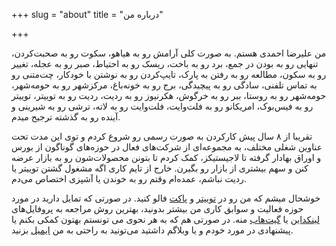 +++
slug = "about"
title = "درباره من"

+++

من علیرضا احمدی هستم. به صورت کلی آرامش رو به هیاهو، سکوت رو به صحبت‌کردن، تنهایی رو به بودن در جمع، برد رو به باخت، ریسک رو به احتیاط، صبر رو به عجله، تغییر رو به سکون، مطالعه رو به رفتن به پارک، تایپ‌کردن رو به نوشتن‌ با‌ خودکار، چت‌متنی رو به تماس تلفنی، سادگی رو به پیچیدگی، برج رو به خونه‌باغ، مرکز‌شهر رو به حومه‌شهر، حومه‌شهر رو به روستا، ببر رو به خرگوش، هکرنیوز رو به ردیت، ردیت رو به توییتر، توییتر رو به فیس‌بوک، امریکانو رو به فلت‌وایت، فلت‌وایت رو به لاته، ترشی رو به شیرینی و آینده رو به گذشته ترجیح میدم.

تقریبا از ۸ سال پیش کارکردن به صورت رسمی رو شروع کردم و توی این مدت تحت عناوین شغلی مختلف، به مجموعه‌ای از شرکت‌های فعال در حوزه‌های گوناگون از بورس و اوراق بهادار گرفته تا لاجیستیکز، کمک کردم تا بتونن محصولات‌شون رو به بازار عرضه کنن و سهم بیشتری از بازار رو بگیرن. خارج از تایم کاری اگه مشغول گشتن توییتر یا ردیت نباشم، عمده‌ام وقتم رو به خوندن یا آشپزی اختصاص می‌دم.

خوشحال میشم که من رو در [توییتر](https://twitter.com/alireza94) و [پاکت](http://getpocket.com/@alireza94) فالو کنید. در صورتی که تمایل دارید در مورد حوزه فعالیت و سوابق کاری من بیشتر بدونید، بهترین روش مراجعه به پروفایل‌های [لینکداین](https://linkedin.com/in/alirezaahmadi) یا [گیت‌هاب](https://github.com/alireza-ahmadi/) منه. در صورتی هم که به هر نحوی می تونستم بهتون کمکی بکنم یا پیشنهادی در مورد خودم و یا وبلاگم داشتید می‌تونید به راحتی به من [ایمیل](mailto:me@alireza.es) بزنید.
